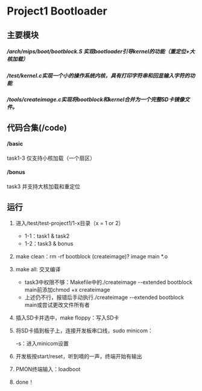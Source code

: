# Project1 Bootloader

## 主要模块

##### /arch/mips/boot/bootblock.S 实现bootloader引导kernel的功能（重定位+大核加载）

##### /test/kernel.c实现一个小的操作系统内核，具有打印字符串和回显输入字符的功能

##### /tools/createimage.c实现将bootblock和kernel合并为一个完整SD卡镜像文件。

## 代码合集(/code)

#### /basic 

task1-3 仅支持小核加载（一个扇区）

#### /bonus

task3 并支持大核加载和重定位

## 运行

1. 进入/test/test-project1/1-x目录（x = 1 or 2）

   - 1-1：task1 & task2
   - 1-2：task3 & bonus

2. make clean：rm -rf bootblock (createimage)? image main *.o

3. make all: 交叉编译

   - task3中权限不够：Makefile中的./createimage --extended bootblock main前添加chmod +x createimage
   - 上述仍不行，报错后手动执行./createimage --extended bootblock main或尝试更改文件所有者

4. 插入SD卡并选中，make floppy：写入SD卡

5. 将SD卡插到板子上，连接开发板串口线，sudo minicom：

   -s：进入minicom设置

6. 开发板按start/reset，听到嘀的一声，终端开始有输出

7. PMON终端输入：loadboot

8. done！

